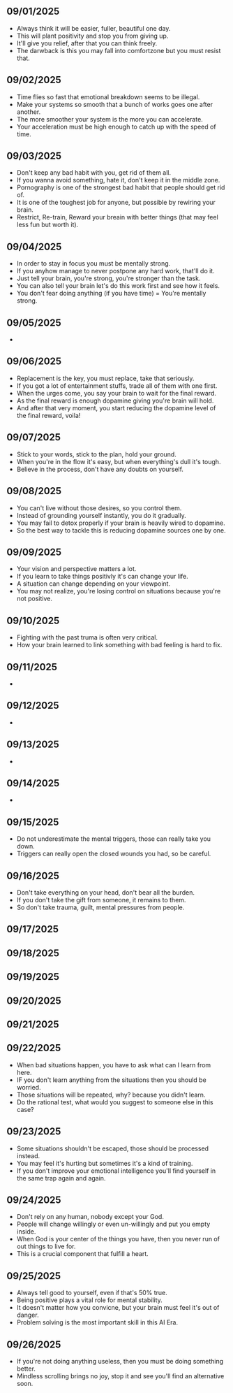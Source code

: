 ## 09/01/2025
- Always think it will be easier, fuller, beautiful one day.
- This will plant positivity and stop you from giving up.
- It'll give you relief, after that you can think freely.
- The darwback is this you may fall into comfortzone but you must resist that.

## 09/02/2025
- Time flies so fast that emotional breakdown seems to be illegal.
- Make your systems so smooth that a bunch of works goes one after another.
- The more smoother your system is the more you can accelerate.
- Your acceleration must be high enough to catch up with the speed of time.

## 09/03/2025
- Don't keep any bad habit with you, get rid of them all.
- If you wanna avoid something, hate it, don't keep it in the middle zone.
- Pornography is one of the strongest bad habit that people should get rid of.
- It is one of the toughest job for anyone, but possible by rewiring your brain.
- Restrict, Re-train, Reward your breain with better things (that may feel less fun but worth it).

## 09/04/2025
- In order to stay in focus you must be mentally strong.
- If you anyhow manage to never postpone any hard work, that'll do it.
- Just tell your brain, you're strong, you're stronger than the task.
- You can also tell your brain let's do this work first and see how it feels.
- You don't fear doing anything (if you have time) = You're mentally strong.

## 09/05/2025
- 

## 09/06/2025
- Replacement is the key, you must replace, take that seriously.
- If you got a lot of entertainment stuffs, trade all of them with one first.
- When the urges come, you say your brain to wait for the final reward.
- As the final reward is enough dopamine giving you're brain will hold.
- And after that very moment, you start reducing the dopamine level of the final reward, voila!

## 09/07/2025
- Stick to your words, stick to the plan, hold your ground.
- When you're in the flow it's easy, but when everything's dull it's tough.
- Believe in the process, don't have any doubts on yourself.

## 09/08/2025
- You can't live without those desires, so you control them.
- Instead of grounding yourself instantly, you do it gradually.
- You may fail to detox properly if your brain is heavily wired to dopamine.
- So the best way to tackle this is reducing dopamine sources one by one.

## 09/09/2025
- Your vision and perspective matters a lot.
- If you learn to take things positivly it's can change your life.
- A situation can change depending on your viewpoint.
- You may not realize, you're losing control on situations because you're not positive.

## 09/10/2025
- Fighting with the past truma is often very critical.
- How your brain learned to link something with bad feeling is hard to fix.

## 09/11/2025
- 

## 09/12/2025
- 

## 09/13/2025
- 

## 09/14/2025
- 

## 09/15/2025
- Do not underestimate the mental triggers, those can really take you down.
- Triggers can really open the closed wounds you had, so be careful.

## 09/16/2025
- Don't take everything on your head, don't bear all the burden.
- If you don't take the gift from someone, it remains to them.
- So don't take trauma, guilt, mental pressures from people.

## 09/17/2025
## 09/18/2025
## 09/19/2025
## 09/20/2025
## 09/21/2025

## 09/22/2025
- When bad situations happen, you have to ask what can I learn from here.
- IF you don't learn anything from the situations then you should be worried.
- Those situations will be repeated, why? because you didn't learn.
- Do the rational test, what would you suggest to someone else in this case?

## 09/23/2025
- Some situations shouldn't be escaped, those should be processed instead.
- You may feel it's hurting but sometimes it's a kind of training.
- If you don't improve your emotional intelligence you'll find yourself in the same trap again and again.

## 09/24/2025
- Don't rely on any human, nobody except your God.
- People will change willingly or even un-willingly and put you empty inside.
- When God is your center of the things you have, then you never run of out things to live for.
- This is a crucial component that fulfill a heart.

## 09/25/2025
- Always tell good to yourself, even if that's 50% true.
- Being positive plays a vital role for mental stability.
- It doesn't matter how you convicne, but your brain must feel it's out of danger.
- Problem solving is the most important skill in this AI Era.

## 09/26/2025
- If you're not doing anything useless, then you must be doing something better.
- Mindless scrolling brings no joy, stop it and see you'll find an alternative soon.